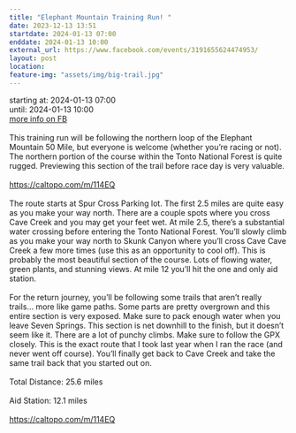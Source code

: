 ```yaml
---
title: "Elephant Mountain Training Run! "
date: 2023-12-13 13:51
startdate: 2024-01-13 07:00
enddate: 2024-01-13 10:00
external_url: https://www.facebook.com/events/3191655624474953/
layout: post
location: 
feature-img: "assets/img/big-trail.jpg"
---
```


starting at: 2024-01-13 07:00<br>until: 2024-01-13 10:00<br><a href="https://www.facebook.com/events/3191655624474953/">more info on FB</a><br><br>This training run will be following the northern loop of the Elephant Mountain 50 Mile, but everyone is welcome (whether you’re racing or not). The northern portion of the course within the Tonto National Forest is quite rugged. Previewing this section of the trail before race day is very valuable. <br>
  <br>
  [https://caltopo.com/m/114EQ<br>
](https://caltopo.com/m/114EQ<br>
)  <br>
  The route starts at Spur Cross Parking lot. The first 2.5 miles are quite easy as you make your way north. There are a couple spots where you cross Cave Creek and you may get your feet wet. At mile 2.5, there’s a substantial water crossing before entering the Tonto National Forest. You’ll slowly climb as you make your way north to Skunk Canyon where you’ll cross Cave Cave Creek a few more times (use this as an opportunity to cool off). This is probably the most beautiful section of the course. Lots of flowing water, green plants, and stunning views. At mile 12 you’ll hit the one and only aid station. <br>
  <br>
  For the return journey, you’ll be following some trails that aren’t really trails… more like game paths. Some parts are pretty overgrown and this entire section is very exposed. Make sure to pack enough water when you leave Seven Springs. This section is net downhill to the finish, but it doesn’t seem like it. There are a lot of punchy climbs. Make sure to follow the GPX closely. This is the exact route that I took last year when I ran the race (and never went off course). You’ll finally get back to Cave Creek and take the same trail back that you started out on. <br>
  <br>
  Total Distance&#58; 25.6 miles<br>
  <br>
  Aid Station&#58; 12.1 miles<br>
  <br>
  [https://caltopo.com/m/114EQ<br>
](https://caltopo.com/m/114EQ<br>
)  <br>
  
